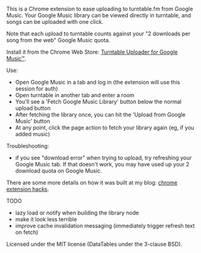 This is a Chrome extension to ease uploading to turntable.fm from Google Music.
Your Google Music library can be viewed directly in turntable, and songs can be uploaded with one click.

Note that each upload to turntable counts against your "2 downloads per song from the web" Google Music quota.

Install it from the Chrome Web Store: [Turntable Uploader for Google Music™](https://chrome.google.com/webstore/detail/turntable-uploader-for-go/akchbpaepakjnaihbgkdgjjgpdcckapb).

Use:
* Open Google Music in a tab and log in (the extension will use this session for auth)
* Open turntable in another tab and enter a room
* You'll see a 'Fetch Google Music Library' button below the normal upload button
* After fetching the library once, you can hit the 'Upload from Google Music' button
* At any point, click the page action to fetch your library again (eg, if you added music)

Troubleshooting:
* if you see "download error" when trying to upload, try refreshing your Google Music tab. If that doesn't work, you may have used up your 2 download quota on Google Music.

There are some more details on how it was built at my blog: [chrome extension hacks](www.simonmweber.com/2013/06/05/chrome-extension-hacks.html).

TODO
* lazy load or notify when building the library node
* make it look less terrible
* improve cache invalidation messaging (immediately trigger refresh text on fetch)

Licensed under the MIT license (DataTables under the 3-clause BSD).
